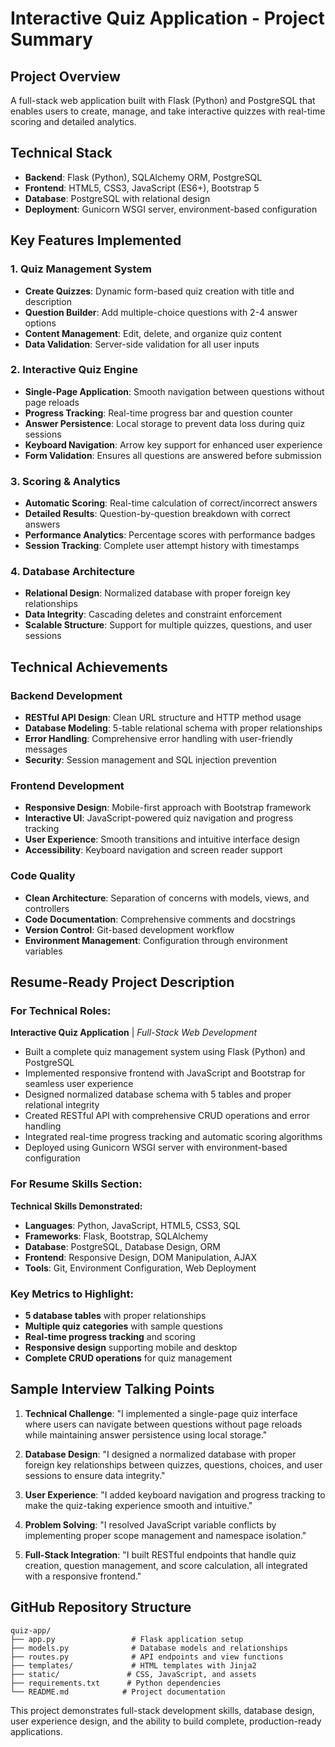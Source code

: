 # Interactive Quiz Application - Project Summary

## Project Overview
A full-stack web application built with Flask (Python) and PostgreSQL that enables users to create, manage, and take interactive quizzes with real-time scoring and detailed analytics.

## Technical Stack
- **Backend**: Flask (Python), SQLAlchemy ORM, PostgreSQL
- **Frontend**: HTML5, CSS3, JavaScript (ES6+), Bootstrap 5
- **Database**: PostgreSQL with relational design
- **Deployment**: Gunicorn WSGI server, environment-based configuration

## Key Features Implemented

### 1. Quiz Management System
- **Create Quizzes**: Dynamic form-based quiz creation with title and description
- **Question Builder**: Add multiple-choice questions with 2-4 answer options
- **Content Management**: Edit, delete, and organize quiz content
- **Data Validation**: Server-side validation for all user inputs

### 2. Interactive Quiz Engine
- **Single-Page Application**: Smooth navigation between questions without page reloads
- **Progress Tracking**: Real-time progress bar and question counter
- **Answer Persistence**: Local storage to prevent data loss during quiz sessions
- **Keyboard Navigation**: Arrow key support for enhanced user experience
- **Form Validation**: Ensures all questions are answered before submission

### 3. Scoring & Analytics
- **Automatic Scoring**: Real-time calculation of correct/incorrect answers
- **Detailed Results**: Question-by-question breakdown with correct answers
- **Performance Analytics**: Percentage scores with performance badges
- **Session Tracking**: Complete user attempt history with timestamps

### 4. Database Architecture
- **Relational Design**: Normalized database with proper foreign key relationships
- **Data Integrity**: Cascading deletes and constraint enforcement
- **Scalable Structure**: Support for multiple quizzes, questions, and user sessions

## Technical Achievements

### Backend Development
- **RESTful API Design**: Clean URL structure and HTTP method usage
- **Database Modeling**: 5-table relational schema with proper relationships
- **Error Handling**: Comprehensive error handling with user-friendly messages
- **Security**: Session management and SQL injection prevention

### Frontend Development
- **Responsive Design**: Mobile-first approach with Bootstrap framework
- **Interactive UI**: JavaScript-powered quiz navigation and progress tracking
- **User Experience**: Smooth transitions and intuitive interface design
- **Accessibility**: Keyboard navigation and screen reader support

### Code Quality
- **Clean Architecture**: Separation of concerns with models, views, and controllers
- **Code Documentation**: Comprehensive comments and docstrings
- **Version Control**: Git-based development workflow
- **Environment Management**: Configuration through environment variables

## Resume-Ready Project Description

### For Technical Roles:
**Interactive Quiz Application** | *Full-Stack Web Development*
- Built a complete quiz management system using Flask (Python) and PostgreSQL
- Implemented responsive frontend with JavaScript and Bootstrap for seamless user experience
- Designed normalized database schema with 5 tables and proper relational integrity
- Created RESTful API with comprehensive CRUD operations and error handling
- Integrated real-time progress tracking and automatic scoring algorithms
- Deployed using Gunicorn WSGI server with environment-based configuration

### For Resume Skills Section:
**Technical Skills Demonstrated:**
- **Languages**: Python, JavaScript, HTML5, CSS3, SQL
- **Frameworks**: Flask, Bootstrap, SQLAlchemy
- **Database**: PostgreSQL, Database Design, ORM
- **Frontend**: Responsive Design, DOM Manipulation, AJAX
- **Tools**: Git, Environment Configuration, Web Deployment

### Key Metrics to Highlight:
- **5 database tables** with proper relationships
- **Multiple quiz categories** with sample questions
- **Real-time progress tracking** and scoring
- **Responsive design** supporting mobile and desktop
- **Complete CRUD operations** for quiz management

## Sample Interview Talking Points

1. **Technical Challenge**: "I implemented a single-page quiz interface where users can navigate between questions without page reloads while maintaining answer persistence using local storage."

2. **Database Design**: "I designed a normalized database with proper foreign key relationships between quizzes, questions, choices, and user sessions to ensure data integrity."

3. **User Experience**: "I added keyboard navigation and progress tracking to make the quiz-taking experience smooth and intuitive."

4. **Problem Solving**: "I resolved JavaScript variable conflicts by implementing proper scope management and namespace isolation."

5. **Full-Stack Integration**: "I built RESTful endpoints that handle quiz creation, question management, and score calculation, all integrated with a responsive frontend."

## GitHub Repository Structure
```
quiz-app/
├── app.py                 # Flask application setup
├── models.py              # Database models and relationships
├── routes.py              # API endpoints and view functions
├── templates/             # HTML templates with Jinja2
├── static/               # CSS, JavaScript, and assets
├── requirements.txt      # Python dependencies
└── README.md            # Project documentation
```

This project demonstrates full-stack development skills, database design, user experience design, and the ability to build complete, production-ready applications.